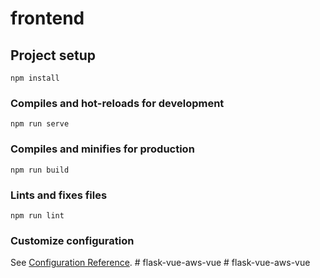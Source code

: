 # frontend

## Project setup
```
npm install
```

### Compiles and hot-reloads for development
```
npm run serve
```

### Compiles and minifies for production
```
npm run build
```

### Lints and fixes files
```
npm run lint
```

### Customize configuration
See [Configuration Reference](https://cli.vuejs.org/config/).
#   f l a s k - v u e - a w s - v u e  
 #   f l a s k - v u e - a w s - v u e  
 